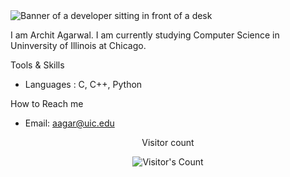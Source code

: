 <img src="https://github.com/{NooNameAvailable}/{NooNameAvailable}/blob/main/software-developer.png" alt="Banner of a developer sitting in front of a desk">


I am Archit Agarwal. I am currently studying Computer Science in Uninversity of Illinois at Chicago. 

Tools & Skills
- Languages : C, C++, Python

How to Reach me
- Email: aagar@uic.edu

<div align="center"> 
  <p>Visitor count</p>
  <img src="https://profile-counter.glitch.me/{NooNameAvailable}/count.svg" alt="Visitor's Count" />
</div>
